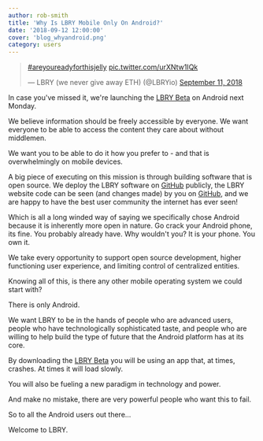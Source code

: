 ```yaml
---
author: rob-smith
title: 'Why Is LBRY Mobile Only On Android?'
date: '2018-09-12 12:00:00'
cover: 'blog_whyandroid.png'
category: users
---
```


> [#areyoureadyforthisjelly](https://twitter.com/hashtag/areyoureadyforthisjelly) [pic.twitter.com/urXNtw1IQk](https://t.co/urXNtw1IQk)
>
> — LBRY (we never give away ETH) (@LBRYio) [September 11, 2018](https://twitter.com/LBRYio/status/1039532032781635586)

In case you've missed it, we're launching the [LBRY Beta](https://lbry.io/get?auto=1) on Android next Monday.

We believe information should be freely accessible by everyone. We want everyone to be able to access the content they care about without middlemen.

We want you to be able to do it how you prefer to - and that is overwhelmingly on mobile devices.

A big piece of executing on this mission is through building software that is open source. We deploy the LBRY software on [GitHub](https://github.com/lbryio) publicly, the LBRY website code can be seen (and changes made) by you on [GitHub](https://github.com/lbryio/lbry.io), and we are happy to have the best user community the internet has ever seen!

Which is all a long winded way of saying we specifically chose Android because it is inherently more open in nature. Go crack your Android phone, its fine. You probably already have. Why wouldn't you? It is your phone. You own it.

We take every opportunity to support open source development, higher functioning user experience, and limiting control of centralized entities.

Knowing all of this, is there any other mobile operating system we could start with?

There is only Android.

We want LBRY to be in the hands of people who are advanced users, people who have technologically sophisticated taste, and people who are willing to help build the type of future that the Android platform has at its core.

By downloading the [LBRY Beta](https://lbry.io/get?auto=1) you will be using an app that, at times, crashes. At times it will load slowly.

You will also be fueling a new paradigm in technology and power.

And make no mistake, there are very powerful people who want this to fail.

So to all the Android users out there...

Welcome to LBRY.
